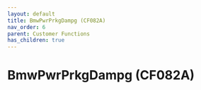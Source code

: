 ```yaml
---
layout: default
title: BmwPwrPrkgDampg (CF082A)
nav_order: 6
parent: Customer Functions
has_children: true
---
```

# BmwPwrPrkgDampg (CF082A)
